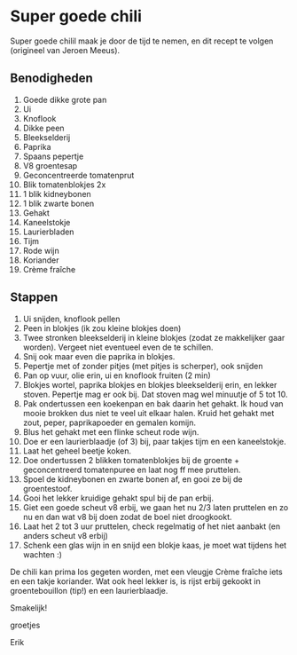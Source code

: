 # Super goede chili

Super goede chilil maak je door de tijd te nemen, en dit recept te volgen (origineel van Jeroen Meeus).

## Benodigheden

1. Goede dikke grote pan
2. Ui
3. Knoflook
4. Dikke peen
5. Bleekselderij
6. Paprika
7. Spaans pepertje
8. V8 groentesap
9. Geconcentreerde tomatenprut
10. Blik tomatenblokjes 2x
11. 1 blik kidneybonen
12. 1 blik zwarte bonen
13. Gehakt
14. Kaneelstokje
15. Laurierbladen
16. Tijm
17. Rode wijn
18. Koriander
19. Crème fraîche

## Stappen

1. Ui snijden, knoflook pellen
2. Peen in blokjes (ik zou kleine blokjes doen)
3. Twee stronken bleekselderij in kleine blokjes (zodat ze makkelijker gaar worden). Vergeet niet eventueel even de te schillen.
4. Snij ook maar even die paprika in blokjes. 
5. Pepertje met of zonder pitjes (met pitjes is scherper), ook snijden
6. Pan op vuur, olie erin, ui en knoflook fruiten (2 min)
7. Blokjes wortel, paprika blokjes en blokjes bleekselderij erin, en lekker stoven. Pepertje mag er ook bij. Dat stoven mag wel minuutje of 5 tot 10.
8. Pak ondertussen een koekenpan en bak daarin het gehakt. Ik houd van mooie brokken dus niet te veel uit elkaar halen. Kruid het gehakt met zout, peper, paprikapoeder en gemalen komijn. 
9. Blus het gehakt met een flinke scheut rode wijn. 
10. Doe er een laurierblaadje (of 3) bij, paar takjes tijm en een kaneelstokje.
11. Laat het geheel beetje koken.
12. Doe ondertussen 2 blikken tomatenblokjes bij de groente + geconcentreerd tomatenpuree en laat nog ff mee pruttelen.
13. Spoel de kidneybonen en zwarte bonen af, en gooi ze bij de groentestoof.
14. Gooi het lekker kruidige gehakt spul bij de pan erbij.
15. Giet een goede scheut v8 erbij, we gaan het nu 2/3 laten pruttelen en zo nu en dan wat v8 bij doen zodat de boel niet droogkookt.
16. Laat het 2 tot 3 uur pruttelen, check regelmatig of het niet aanbakt (en anders scheut v8 erbij)
17. Schenk een glas wijn in en snijd een blokje kaas, je moet wat tijdens het wachten :)

De chili kan prima los gegeten worden, met een vleugje Crème fraîche iets en een takje koriander. Wat ook heel lekker is, is rijst erbij gekookt in groentebouillon (tip!) en een laurierblaadje. 



Smakelijk!

groetjes

Erik
